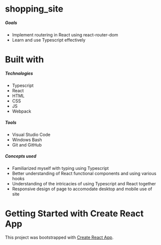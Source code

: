# shopping_site

##### Goals

- Implement routering in React using react-router-dom
- Learn and use Typescript effectively

# Built with

##### Technologies

- Typescript
- React
- HTML
- CSS
- JS
- Webpack

##### Tools

- Visual Studio Code
- Windows Bash
- Git and GitHub

##### Concepts used

- Familiarized myself with typing using Typescript
- Better understanding of React functional components and using various hooks
- Understanding of the intricacies of using Typescript and React together
- Responsive design of page to accomodate desktop and mobile use of site

# Getting Started with Create React App

This project was bootstrapped with [Create React App](https://github.com/facebook/create-react-app).
